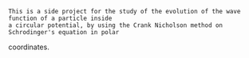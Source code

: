     This is a side project for the study of the evolution of the wave function of a particle inside 
    a circular potential, by using the Crank Nicholson method on  Schrodinger's equation in polar
coordinates.
